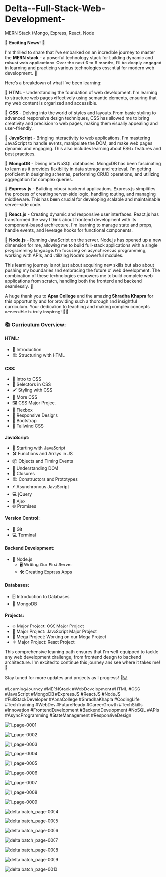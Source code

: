 # Delta--Full-Stack-Web-Development-
MERN Stack (Mongo, Express, React, Node

🚀 **Exciting News!** 🚀

I'm thrilled to share that I've embarked on an incredible journey to master the **MERN stack** - a powerful technology stack for building dynamic and robust web applications. Over the next 6 to 8 months, I’ll be deeply engaged in learning and practicing various technologies essential for modern web development. 🌟

Here’s a breakdown of what I’ve been learning:

🔹 **HTML** - Understanding the foundation of web development. I'm learning to structure web pages effectively using semantic elements, ensuring that my web content is organized and accessible.

🔹 **CSS** - Delving into the world of styles and layouts. From basic styling to advanced responsive design techniques, CSS has allowed me to bring creativity and precision to web pages, making them visually appealing and user-friendly.

🔹 **JavaScript** - Bringing interactivity to web applications. I'm mastering JavaScript to handle events, manipulate the DOM, and make web pages dynamic and engaging. This also includes learning about ES6+ features and best practices.

🔹 **MongoDB** - Diving into NoSQL databases. MongoDB has been fascinating to learn as it provides flexibility in data storage and retrieval. I’m getting proficient in designing schemas, performing CRUD operations, and utilizing aggregation for complex queries.

🔹 **Express.js** - Building robust backend applications. Express.js simplifies the process of creating server-side logic, handling routing, and managing middleware. This has been crucial for developing scalable and maintainable server-side code.

🔹 **React.js** - Creating dynamic and responsive user interfaces. React.js has transformed the way I think about frontend development with its component-based architecture. I'm learning to manage state and props, handle events, and leverage hooks for functional components.

🔹 **Node.js** - Running JavaScript on the server. Node.js has opened up a new dimension for me, allowing me to build full-stack applications with a single programming language. I’m focusing on asynchronous programming, working with APIs, and utilizing Node’s powerful modules.

This learning journey is not just about acquiring new skills but also about pushing my boundaries and embracing the future of web development. The combination of these technologies empowers me to build complete web applications from scratch, handling both the frontend and backend seamlessly. 💪

A huge thank you to **Apna College** and the amazing **Shradha Khapra** for this opportunity and for providing such a thorough and insightful curriculum. Your dedication to teaching and making complex concepts accessible is truly inspiring! 🙏🚀

### 📚 Curriculum Overview:

#### **HTML:**
- 🌟 Introduction
- 🏗️ Structuring with HTML

#### **CSS:**
- 🎨 Intro to CSS
- 🎯 Selectors in CSS
- 🖌️ Styling with CSS
- 🎨 More CSS
- 🖼️ CSS Major Project
- 🧱 Flexbox
- 📱 Responsive Designs
- 👢 Bootstrap
- 🌈 Tailwind CSS

#### **JavaScript:**
- 🚀 Starting with JavaScript
- 🛠️ Functions and Arrays in JS
- 📦 Objects and Timing Events
- 🧩 Understanding DOM
- 🔄 Closures
- 🏗️ Constructors and Prototypes
- ⚡ Asynchronous JavaScript
- 💻 jQuery
- 🔄 Ajax
- 🌐 Promises

#### **Version Control:**
- 🌳 Git
- 💻 Terminal

#### **Backend Development:**
- 🚀 Node.js
  - 🖥️ Writing Our First Server
  - 🛠️ Creating Express Apps

#### **Databases:**
- 🗄️ Introduction to Databases
- 💾 MongoDB

#### **Projects:**
- 🔥 Major Project: CSS Major Project
- 🚀 Major Project: JavaScript Major Project
- 🌟 Mega Project: Working on our Mega Project
- ⚛️ Major Project: React Project

This comprehensive learning path ensures that I'm well-equipped to tackle any web development challenge, from frontend design to backend architecture. I'm excited to continue this journey and see where it takes me! 🌟

Stay tuned for more updates and projects as I progress! 🚀💻

#LearningJourney 
#MERNStack 
#WebDevelopment 
#HTML 
#CSS 
#JavaScript 
#MongoDB 
#ExpressJS 
#ReactJS 
#NodeJS 
#FullStackDeveloper 
#ApnaCollege 
#ShradhaKhapra 
#CodingLife 
#TechTraining 
#WebDev 
#FutureReady 
#CareerGrowth 
#TechSkills 
#Innovation 
#FrontendDevelopment 
#BackendDevelopment 
#NoSQL 
#APIs 
#AsyncProgramming 
#StateManagement 
#ResponsiveDesign

![1_page-0001](https://github.com/abhisek2004/Delta---Full-Stack-Web-Development-/assets/117925314/96c839ad-82b3-4bfb-93c5-2199be8d757b)

![1_page-0002](https://github.com/abhisek2004/Delta---Full-Stack-Web-Development-/assets/117925314/cba9643e-e5e5-4f7b-bdb2-0a50d594d348)

![1_page-0003](https://github.com/abhisek2004/Delta---Full-Stack-Web-Development-/assets/117925314/6007ce7a-9fa7-4028-944a-9e4502352f37)

![1_page-0004](https://github.com/abhisek2004/Delta---Full-Stack-Web-Development-/assets/117925314/1a4d6738-5eb4-4dd3-bb85-075ef6878bab)

![1_page-0005](https://github.com/abhisek2004/Delta---Full-Stack-Web-Development-/assets/117925314/2de96291-eec2-4333-90ca-2ef44f391cc0)

![1_page-0006](https://github.com/abhisek2004/Delta---Full-Stack-Web-Development-/assets/117925314/470e9f74-36bc-434e-b4ce-337eb74e4cb4)

![1_page-0007](https://github.com/abhisek2004/Delta---Full-Stack-Web-Development-/assets/117925314/5415b312-a7e5-4084-9c60-d3d18cf8cf4d)

![1_page-0008](https://github.com/abhisek2004/Delta---Full-Stack-Web-Development-/assets/117925314/aa4e2b9c-3ee9-4d95-80a7-a50a49d6c799)

![1_page-0009](https://github.com/abhisek2004/Delta---Full-Stack-Web-Development-/assets/117925314/59b8b55e-4d2c-45a2-bd67-ba5bb26fd5a6)

![delta batch_page-0004](https://github.com/abhisek2004/Delta---Full-Stack-Web-Development-/assets/117925314/f7305365-3e54-4032-9fc9-9295e12b681f)

![delta batch_page-0005](https://github.com/abhisek2004/Delta---Full-Stack-Web-Development-/assets/117925314/aff16b19-7154-4a68-9691-6b60038e6997)

![delta batch_page-0006](https://github.com/abhisek2004/Delta---Full-Stack-Web-Development-/assets/117925314/bf5698a1-8ebe-4eba-b3d8-76aa61e8c500)

![delta batch_page-0007](https://github.com/abhisek2004/Delta---Full-Stack-Web-Development-/assets/117925314/a246f07a-e432-4acd-9b68-df5e041a33ec)

![delta batch_page-0008](https://github.com/abhisek2004/Delta---Full-Stack-Web-Development-/assets/117925314/31d2210f-3bfd-4cc5-9b7d-c6ecad3baa73)

![delta batch_page-0009](https://github.com/abhisek2004/Delta---Full-Stack-Web-Development-/assets/117925314/92fa1c79-351a-448b-9322-c8b7a9b073bb)

![delta batch_page-0010](https://github.com/abhisek2004/Delta---Full-Stack-Web-Development-/assets/117925314/d46f68b6-50fa-4367-b1ff-670aedc46d85)
